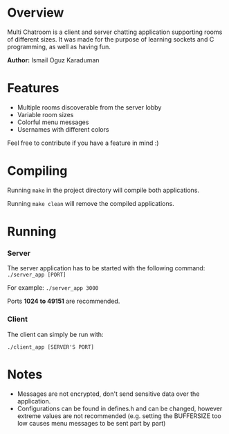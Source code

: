 # Overview
Multi Chatroom is a client and server chatting application supporting rooms of different sizes. It was made for the purpose of learning sockets and C programming, as well as having fun.

**Author:** Ismail Oguz Karaduman

# Features
- Multiple rooms discoverable from the server lobby
- Variable room sizes
- Colorful menu messages
- Usernames with different colors

Feel free to contribute if you have a feature in mind :)

# Compiling
Running ```make``` in the project directory will compile both applications.

Running ```make clean``` will remove the compiled applications.

# Running
### Server
The server application has to be started with the following command:
```./server_app [PORT]```

For example: ```./server_app 3000```

Ports **1024 to 49151** are recommended.
### Client
The client can simply be run with:

```./client_app [SERVER'S PORT]```

# Notes
- Messages are not encrypted, don't send sensitive data over the application.
- Configurations can be found in defines.h and can be changed, however extreme values are not recommended (e.g. setting the BUFFERSIZE too low causes menu messages to be sent part by part)
